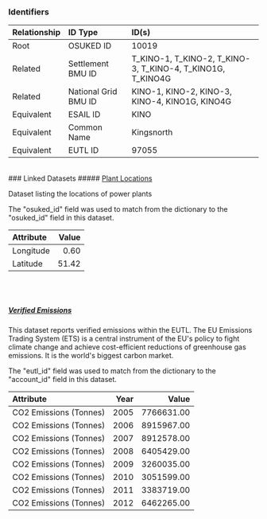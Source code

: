 ### Identifiers

| Relationship   | ID Type              | ID(s)                                                      |
|:---------------|:---------------------|:-----------------------------------------------------------|
| Root           | OSUKED ID            | 10019                                                      |
| Related        | Settlement BMU ID    | T_KINO-1, T_KINO-2, T_KINO-3, T_KINO-4, T_KINO1G, T_KINO4G |
| Related        | National Grid BMU ID | KINO-1, KINO-2, KINO-3, KINO-4, KINO1G, KINO4G             |
| Equivalent     | ESAIL ID             | KINO                                                       |
| Equivalent     | Common Name          | Kingsnorth                                                 |
| Equivalent     | EUTL ID              | 97055                                                      |

<br>
### Linked Datasets
##### <a href="https://raw.githubusercontent.com/OSUKED/Dictionary-Datasets/main/datasets/plant-locations/datapackage.json">Plant Locations</a>

Dataset listing the locations of power plants

The "osuked_id" field was used to match from the dictionary to the "osuked_id" field in this dataset.

| Attribute   |   Value |
|:------------|--------:|
| Longitude   |    0.60 |
| Latitude    |   51.42 |

<br><br>
##### <a href="https://raw.githubusercontent.com/OSUKED/Dictionary-Datasets/main/datasets/verified-emissions/datapackage.json">Verified Emissions</a>

This dataset reports verified emissions within the EUTL. The EU Emissions Trading System (ETS) is a central instrument of the EU's policy to fight climate change and achieve cost-efficient reductions of greenhouse gas emissions. It is the world's biggest carbon market.

The "eutl_id" field was used to match from the dictionary to the "account_id" field in this dataset.

| Attribute              |   Year |      Value |
|:-----------------------|-------:|-----------:|
| CO2 Emissions (Tonnes) |   2005 | 7766631.00 |
| CO2 Emissions (Tonnes) |   2006 | 8915967.00 |
| CO2 Emissions (Tonnes) |   2007 | 8912578.00 |
| CO2 Emissions (Tonnes) |   2008 | 6405429.00 |
| CO2 Emissions (Tonnes) |   2009 | 3260035.00 |
| CO2 Emissions (Tonnes) |   2010 | 3051599.00 |
| CO2 Emissions (Tonnes) |   2011 | 3383719.00 |
| CO2 Emissions (Tonnes) |   2012 | 6462265.00 |
